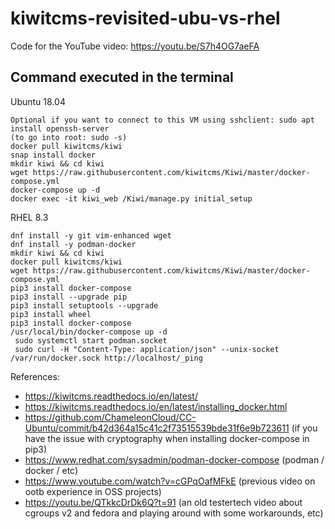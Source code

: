 # kiwitcms-revisited-ubu-vs-rhel
Code for the YouTube video: https://youtu.be/S7h4OG7aeFA

## Command executed in the terminal

Ubuntu 18.04
```
Optional if you want to connect to this VM using sshclient: sudo apt install openssh-server
(to go into root: sudo -s)
docker pull kiwitcms/kiwi
snap install docker
mkdir kiwi && cd kiwi
wget https://raw.githubusercontent.com/kiwitcms/Kiwi/master/docker-compose.yml
docker-compose up -d
docker exec -it kiwi_web /Kiwi/manage.py initial_setup
```
RHEL 8.3
```
dnf install -y git vim-enhanced wget 
dnf install -y podman-docker
mkdir kiwi && cd kiwi
docker pull kiwitcms/kiwi
wget https://raw.githubusercontent.com/kiwitcms/Kiwi/master/docker-compose.yml
pip3 install docker-compose
pip3 install --upgrade pip
pip3 install setuptools --upgrade
pip3 install wheel
pip3 install docker-compose
/usr/local/bin/docker-compose up -d
 sudo systemctl start podman.socket
 sudo curl -H "Content-Type: application/json" --unix-socket /var/run/docker.sock http://localhost/_ping
```

References:
- https://kiwitcms.readthedocs.io/en/latest/
- https://kiwitcms.readthedocs.io/en/latest/installing_docker.html
- https://github.com/ChameleonCloud/CC-Ubuntu/commit/b42d364a15c41c2f73515539bde31f6e9b723611 (if you have the issue with cryptography when installing docker-compose in pip3)
- https://www.redhat.com/sysadmin/podman-docker-compose (podman / docker / etc)
- https://www.youtube.com/watch?v=cGPqOafMFkE (previous video on ootb experience in OSS projects)
- https://youtu.be/QTkkcDrDk6Q?t=91 (an old testertech video about cgroups v2 and fedora and playing around with some workarounds, etc)


